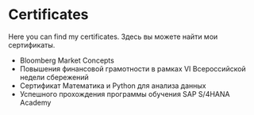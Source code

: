 # Certificates
Here you can find my certificates. 
Здесь вы можете найти мои сертификаты.
- Bloomberg Market Concepts
- Повышения финансовой грамотности в рамках VI Всероссийской недели сбережений
- Сертификат Математика и Python для анализа данных
- Успешного прохождения программы обучения SAP S/4HANA Academy